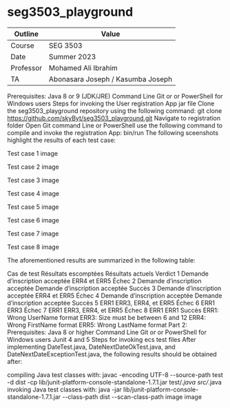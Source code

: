 # seg3503_playground
| Outline | Value |
| --- | --- |
| Course | SEG 3503 |
| Date | Summer 2023 |
| Professor | Mohamed Ali Ibrahim |
| TA | Abonasara Joseph / Kasumba Joseph | 


Prerequisites:
Java 8 or 9 (JDK/JRE)
Command Line Git or or PowerShell for Windows users
Steps for invoking the User registration App jar file
Clone the seg3503_playground repository using the following command: git clone https://github.com/skyByt/seg3503_playground.git
Navigate to registration folder
Open Git command Line or PowerShell
use the following command to compile and invoke the registration App: bin/run
The following sceenshots highlight the results of each test case:

Test case 1
image

Test case 2
image

Test case 3
image

Test case 4
image

Test case 5
image

Test case 6
image

Test case 7
image

Test case 8
image

The aforementioned results are summarized in the following table:

Cas de test	Résultats escomptées	Résultats actuels	Verdict
1	Demande d’inscription acceptée	ERR4 et ERR5	Échec
2	Demande d’inscription acceptée	Demande d’inscription acceptée	Succès
3	Demande d’inscription acceptée	ERR4 et ERR5	Échec
4	Demande d’inscription acceptée	Demande d’inscription acceptée	Succès
5	ERR1	ERR3, ERR4, et ERR5	Échec
6	ERR1	ERR3	Échec
7	ERR1	ERR3, ERR4, et ERR5	Échec
8	ERR1	ERR1	Succès
ERR1: Wrong UserName format
ERR3: Size must be between 6 and 12
ERR4: Wrong FirstName format
ERR5: Wrong LastName format
Part 2:
Prerequisites:
Java 8 or higher
Command Line Git or or PowerShell for Windows users
Junit 4 and 5
Steps for invoking ecs test files
After implementing DateTest.java, DateNextDateOkTest.java, and DateNextDateExceptionTest.java, the following results should be obtained after:

compiling Java test classes with: javac -encoding UTF-8 --source-path test -d dist -cp lib/junit-platform-console-standalone-1.7.1.jar test/*.java src/*.java
invoking Java test classes with: java -jar lib/junit-platform-console-standalone-1.7.1.jar --class-path dist --scan-class-path
image image
